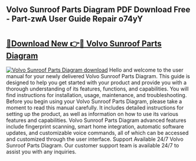 ## Volvo Sunroof Parts Diagram PDF Download Free - Part-zwA User Guide Repair o74yY

# <h2><a href="http://dfp1rp.blite.top/?on=Volvo+Sunroof+Parts+Diagram">🔗Download New 👉🔴 Volvo Sunroof Parts Diagram</a></h2>

[![Volvo Sunroof Parts Diagram download](https://i.imgur.com/lujVjoI.png)](http://dfp1rp.blite.top/?on=Volvo+Sunroof+Parts+Diagram)
Hello and welcome to the user manual for your newly delivered Volvo Sunroof Parts Diagram. This guide is designed to help you get started with your product and provide you with a thorough understanding of its features, functions, and capabilities. You will find instructions for installation, usage, maintenance, and troubleshooting. Before you begin using your Volvo Sunroof Parts Diagram, please take a moment to read this manual carefully. It includes detailed instructions for setting up the product, as well as information on how to use its various features and capabilities. Volvo Sunroof Parts Diagram advanced features include fingerprint scanning, smart home integration, automatic software updates, and customizable voice commands, all of which can be accessed and customized through the user interface. Support Available 24/7 Volvo Sunroof Parts Diagram. Our customer support team is available 24/7 to assist you with any inquiries.
